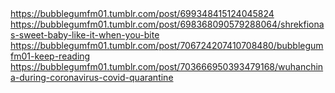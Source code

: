 
 <div class="tumblr-post" data-href="https://embed.tumblr.com/embed/post/lft01orT8vL-ytFDm68qDw/699348415124045824" data-did="f45fb9420cf9b352c1343537399515d9001ce4b0"><a href="https://bubblegumfm01.tumblr.com/post/699348415124045824">https://bubblegumfm01.tumblr.com/post/699348415124045824</a></div>  <script async src="https://assets.tumblr.com/post.js"></script>

  <div class="tumblr-post" data-href="https://embed.tumblr.com/embed/post/lft01orT8vL-ytFDm68qDw/698368090579288064" data-did="e4b644b4804c1aa21839e9163b9c7406eea77216"><a href="https://bubblegumfm01.tumblr.com/post/698368090579288064/shrekfionas-sweet-baby-like-it-when-you-bite">https://bubblegumfm01.tumblr.com/post/698368090579288064/shrekfionas-sweet-baby-like-it-when-you-bite</a></div>  <script async src="https://assets.tumblr.com/post.js"></script>
  
 <div class="tumblr-post" data-href="https://embed.tumblr.com/embed/post/lft01orT8vL-ytFDm68qDw/706724207410708480" data-did="635093c4c691f16b213482df3ea7ce308e3e126f"><a href="https://bubblegumfm01.tumblr.com/post/706724207410708480/bubblegumfm01-keep-reading">https://bubblegumfm01.tumblr.com/post/706724207410708480/bubblegumfm01-keep-reading</a></div>  <script async src="https://assets.tumblr.com/post.js"></script>

  <div class="tumblr-post" data-href="https://embed.tumblr.com/embed/post/lft01orT8vL-ytFDm68qDw/703666950393479168" data-did="c4791e37fbd380e7efdfa74e3f0cf0e198df9657"><a href="https://bubblegumfm01.tumblr.com/post/703666950393479168/wuhanchina-during-coronavirus-covid-quarantine">https://bubblegumfm01.tumblr.com/post/703666950393479168/wuhanchina-during-coronavirus-covid-quarantine</a></div>  <script async src="https://assets.tumblr.com/post.js"></script>